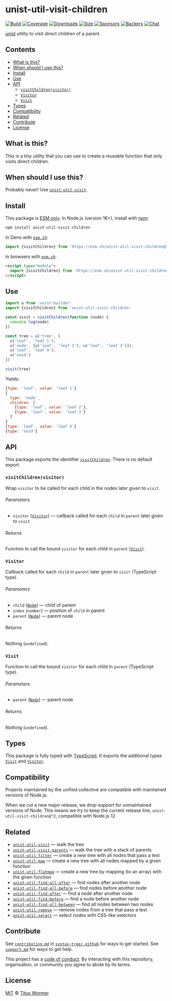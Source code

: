 # unist-util-visit-children

[![Build][build-badge]][build]
[![Coverage][coverage-badge]][coverage]
[![Downloads][downloads-badge]][downloads]
[![Size][size-badge]][size]
[![Sponsors][sponsors-badge]][collective]
[![Backers][backers-badge]][collective]
[![Chat][chat-badge]][chat]

[unist][] utility to visit direct children of a parent.

## Contents

*   [What is this?](#what-is-this)
*   [When should I use this?](#when-should-i-use-this)
*   [Install](#install)
*   [Use](#use)
*   [API](#api)
    *   [`visitChildren(visitor)`](#visitchildrenvisitor)
    *   [`Visitor`](#visitor)
    *   [`Visit`](#visit)
*   [Types](#types)
*   [Compatibility](#compatibility)
*   [Related](#related)
*   [Contribute](#contribute)
*   [License](#license)

## What is this?

This is a tiny utility that you can use to create a reusable function that
only visits direct children.

## When should I use this?

Probably never!
Use [`unist-util-visit`][unist-util-visit].

## Install

This package is [ESM only][esm].
In Node.js (version 16+), install with [npm][]:

```sh
npm install unist-util-visit-children
```

In Deno with [`esm.sh`][esmsh]:

```js
import {visitChildren} from 'https://esm.sh/unist-util-visit-children@2'
```

In browsers with [`esm.sh`][esmsh]:

```html
<script type="module">
  import {visitChildren} from 'https://esm.sh/unist-util-visit-children@2?bundle'
</script>
```

## Use

```js
import u from 'unist-builder'
import {visitChildren} from 'unist-util-visit-children'

const visit = visitChildren(function (node) {
  console.log(node)
})

const tree = u('tree', [
  u('leaf', 'leaf 1'),
  u('node', [u('leaf', 'leaf 2'), u('leaf', 'leaf 3')]),
  u('leaf', 'leaf 4'),
  u('void')
])

visit(tree)
```

Yields:

```js
{type: 'leaf', value: 'leaf 1'}
{
  type: 'node',
  children: [
    {type: 'leaf', value: 'leaf 2'},
    {type: 'leaf', value: 'leaf 3'}
  ]
}
{type: 'leaf', value: 'leaf 4'}
{type: 'void'}
```

## API

This package exports the identifier [`visitChildren`][api-visitchildren].
There is no default export.

### `visitChildren(visitor)`

Wrap `visitor` to be called for each child in the nodes later given to `visit`.

###### Parameters

*   `visitor` ([`Visitor`][api-visitor])
    — callback called for each `child` in `parent` later given to `visit`

###### Returns

Function to call the bound `visitor` for each child in `parent`
([`Visit`][api-visit]).

### `Visitor`

Callback called for each `child` in `parent` later given to `visit`
(TypeScript type).

###### Parameters

*   `child` ([`Node`][node])
    — child of parent
*   `index` (`number`)
    — position of `child` in parent
*   `parent` ([`Node`][node])
    — parent node

###### Returns

Nothing (`undefined`).

### `Visit`

Function to call the bound `visitor` for each child in `parent`
(TypeScript type).

###### Parameters

*   `parent` ([`Node`][node])
    — parent node

###### Returns

Nothing (`undefined`).

## Types

This package is fully typed with [TypeScript][].
It exports the additional types [`Visit`][api-visit] and
[`Visitor`][api-visitor].

## Compatibility

Projects maintained by the unified collective are compatible with maintained
versions of Node.js.

When we cut a new major release, we drop support for unmaintained versions of
Node.
This means we try to keep the current release line,
`unist-util-visit-children@^2`, compatible with Node.js 12.

## Related

*   [`unist-util-visit`](https://github.com/syntax-tree/unist-util-visit)
    — walk the tree
*   [`unist-util-visit-parents`](https://github.com/syntax-tree/unist-util-visit-parents)
    — walk the tree with a stack of parents
*   [`unist-util-filter`](https://github.com/syntax-tree/unist-util-filter)
    — create a new tree with all nodes that pass a test
*   [`unist-util-map`](https://github.com/syntax-tree/unist-util-map)
    — create a new tree with all nodes mapped by a given function
*   [`unist-util-flatmap`](https://gitlab.com/staltz/unist-util-flatmap)
    — create a new tree by mapping (to an array) with the given function
*   [`unist-util-find-all-after`](https://github.com/syntax-tree/unist-util-find-all-after)
    — find nodes after another node
*   [`unist-util-find-all-before`](https://github.com/syntax-tree/unist-util-find-all-before)
    — find nodes before another node
*   [`unist-util-find-after`](https://github.com/syntax-tree/unist-util-find-after)
    — find a node after another node
*   [`unist-util-find-before`](https://github.com/syntax-tree/unist-util-find-before)
    — find a node before another node
*   [`unist-util-find-all-between`](https://github.com/mrzmmr/unist-util-find-all-between)
    — find all nodes between two nodes
*   [`unist-util-remove`](https://github.com/syntax-tree/unist-util-remove)
    — remove nodes from a tree that pass a test
*   [`unist-util-select`](https://github.com/syntax-tree/unist-util-select)
    — select nodes with CSS-like selectors

## Contribute

See [`contributing.md`][contributing] in [`syntax-tree/.github`][health] for
ways to get started.
See [`support.md`][support] for ways to get help.

This project has a [code of conduct][coc].
By interacting with this repository, organisation, or community you agree to
abide by its terms.

## License

[MIT][license] © [Titus Wormer][author]

<!-- Definition -->

[build-badge]: https://github.com/syntax-tree/unist-util-visit-children/workflows/main/badge.svg

[build]: https://github.com/syntax-tree/unist-util-visit-children/actions

[coverage-badge]: https://img.shields.io/codecov/c/github/syntax-tree/unist-util-visit-children.svg

[coverage]: https://codecov.io/github/syntax-tree/unist-util-visit-children

[downloads-badge]: https://img.shields.io/npm/dm/unist-util-visit-children.svg

[downloads]: https://www.npmjs.com/package/unist-util-visit-children

[size-badge]: https://img.shields.io/badge/dynamic/json?label=minzipped%20size&query=$.size.compressedSize&url=https://deno.bundlejs.com/?q=unist-util-visit-children

[size]: https://bundlejs.com/?q=unist-util-visit-children

[sponsors-badge]: https://opencollective.com/unified/sponsors/badge.svg

[backers-badge]: https://opencollective.com/unified/backers/badge.svg

[collective]: https://opencollective.com/unified

[chat-badge]: https://img.shields.io/badge/chat-discussions-success.svg

[chat]: https://github.com/syntax-tree/unist/discussions

[npm]: https://docs.npmjs.com/cli/install

[esm]: https://gist.github.com/sindresorhus/a39789f98801d908bbc7ff3ecc99d99c

[esmsh]: https://esm.sh

[typescript]: https://www.typescriptlang.org

[license]: license

[author]: https://wooorm.com

[health]: https://github.com/syntax-tree/.github

[contributing]: https://github.com/syntax-tree/.github/blob/main/contributing.md

[support]: https://github.com/syntax-tree/.github/blob/main/support.md

[coc]: https://github.com/syntax-tree/.github/blob/main/code-of-conduct.md

[unist]: https://github.com/syntax-tree/unist

[node]: https://github.com/syntax-tree/unist#nodes

[unist-util-visit]: https://github.com/syntax-tree/unist-util-visit

[api-visitchildren]: #visitchildrenvisitor

[api-visit]: #visit

[api-visitor]: #visitor
